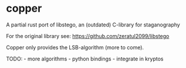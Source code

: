 # copper
A partial rust port of libstego, an (outdated) C-library for staganography

For the original library see: https://github.com/zeratul2099/libstego

Copper only provides the LSB-algorithm (more to come).


TODO:
    - more algorithms 
    - python bindings
    - integrate in kryptos
